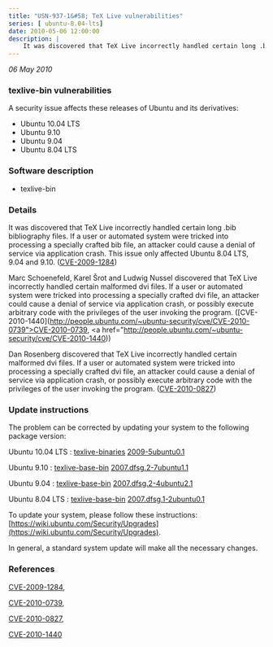 ```yaml
---
title: "USN-937-1&#58; TeX Live vulnerabilities"
series: [ ubuntu-8.04-lts]
date: 2010-05-06 12:00:00
description: |
    It was discovered that TeX Live incorrectly handled certain long .bib bibliography files. If a user or automated system were tricked into processing a specially crafted bib file, an attacker could cause a denial of service via application crash. This issue only affected Ubuntu 8.04 LTS, 9.04 and 9.10. ([CVE-2009-1284](http://people.ubuntu.com/~ubuntu-security/cve/CVE-2009-1284))
--- 
```

 
 

*06 May 2010*

### texlive-bin vulnerabilities

A security issue affects these releases of Ubuntu and its derivatives:

* Ubuntu 10.04 LTS
* Ubuntu 9.10
* Ubuntu 9.04
* Ubuntu 8.04 LTS

### Software description

* texlive-bin 

### Details

It was discovered that TeX Live incorrectly handled certain long .bib bibliography files. If a user or automated system were tricked into processing a specially crafted bib file, an attacker could cause a denial of service via application crash. This issue only affected Ubuntu 8.04 LTS, 9.04 and 9.10. ([CVE-2009-1284](http://people.ubuntu.com/~ubuntu-security/cve/CVE-2009-1284))

Marc Schoenefeld, Karel Šrot and Ludwig Nussel discovered that TeX Live incorrectly handled certain malformed dvi files. If a user or automated system were tricked into processing a specially crafted dvi file, an attacker could cause a denial of service via application crash, or possibly execute arbitrary code with the privileges of the user invoking the program. ([CVE-2010-1440](http://people.ubuntu.com/~ubuntu-security/cve/CVE-2010-0739">CVE-2010-0739</a>, <a href="http://people.ubuntu.com/~ubuntu-security/cve/CVE-2010-1440))

Dan Rosenberg discovered that TeX Live incorrectly handled certain malformed dvi files. If a user or automated system were tricked into processing a specially crafted dvi file, an attacker could cause a denial of service via application crash, or possibly execute arbitrary code with the privileges of the user invoking the program. ([CVE-2010-0827](http://people.ubuntu.com/~ubuntu-security/cve/CVE-2010-0827)) 

### Update instructions

The problem can be corrected by updating your system to the following package version:

Ubuntu 10.04 LTS
 : [texlive-binaries](https://launchpad.net/ubuntu/+source/texlive-bin) <span> [2009-5ubuntu0.1](https://launchpad.net/ubuntu/+source/texlive-bin/2009-5ubuntu0.1) </span> 

Ubuntu 9.10
 : [texlive-base-bin](https://launchpad.net/ubuntu/+source/texlive-bin) <span> [2007.dfsg.2-7ubuntu1.1](https://launchpad.net/ubuntu/+source/texlive-bin/2007.dfsg.2-7ubuntu1.1) </span> 

Ubuntu 9.04
 : [texlive-base-bin](https://launchpad.net/ubuntu/+source/texlive-bin) <span> [2007.dfsg.2-4ubuntu2.1](https://launchpad.net/ubuntu/+source/texlive-bin/2007.dfsg.2-4ubuntu2.1) </span> 

Ubuntu 8.04 LTS
 : [texlive-base-bin](https://launchpad.net/ubuntu/+source/texlive-bin) <span> [2007.dfsg.1-2ubuntu0.1](https://launchpad.net/ubuntu/+source/texlive-bin/2007.dfsg.1-2ubuntu0.1) </span> 

To update your system, please follow these instructions: [https://wiki.ubuntu.com/Security/Upgrades](https://wiki.ubuntu.com/Security/Upgrades).

In general, a standard system update will make all the necessary changes. 

### References

 
 [CVE-2009-1284](http://people.ubuntu.com/~ubuntu-security/cve/CVE-2009-1284), 

 [CVE-2010-0739](http://people.ubuntu.com/~ubuntu-security/cve/CVE-2010-0739), 

 [CVE-2010-0827](http://people.ubuntu.com/~ubuntu-security/cve/CVE-2010-0827), 

 [CVE-2010-1440](http://people.ubuntu.com/~ubuntu-security/cve/CVE-2010-1440)
 

